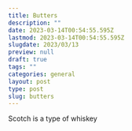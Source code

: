 ```yaml
---
title: Butters
description: ""
date: 2023-03-14T00:54:55.595Z
lastmod: 2023-03-14T00:54:55.595Z
slugdate: 2023/03/13
preview: null
draft: true
tags: ""
categories: general
layout: post
type: post
slug: butters
---
```


Scotch is a type of whiskey
